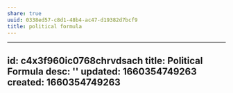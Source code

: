 ```yaml
---
share: true
uuid: 0338ed57-c8d1-48b4-ac47-d19382d7bcf9
title: political formula
---
```

---
id: c4x3f960ic0768chrvdsach
title: Political Formula
desc: ''
updated: 1660354749263
created: 1660354749263
---

